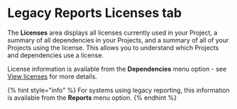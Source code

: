 # Legacy Reports Licenses tab

The **Licenses** area displays all licenses currently used in your Project, a summary of all dependencies in your Projects, and a summary of all of your Projects using the license. This allows you to understand which Projects and dependencies use a license.

License information is available from the **Dependencies** menu option - see [View licenses](../../../manage-risk/reporting/dependencies-and-licenses/view-licenses.md) for more details.

{% hint style="info" %}
For systems using legacy reporting, this information is available from the **Reports** menu option.
{% endhint %}

##
